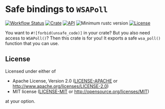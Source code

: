 # Safe bindings to `WSAPoll`

[![Workflow Status](https://github.com/psychon/winapi-wsapoll/workflows/ci/badge.svg)](https://github.com/psychon/winapi-wsapoll/actions)
[![Crate](https://img.shields.io/crates/v/winapi-wsapoll.svg)](https://crates.io/crates/winapi-wsapoll)
[![API](https://docs.rs/winapi-wsapoll/badge.svg)](https://docs.rs/winapi-wsapoll)
![Minimum rustc version](https://img.shields.io/badge/rustc-1.34+-lightgray.svg)
[![License](https://img.shields.io/crates/l/winapi-wsapoll.svg)](https://github.com/psychon/winapi-wsapoll#license)

You want to `#![forbid(unsafe_code)]` in your crate? But you also need access to
`WSAPoll()`? Then this crate is for you! It exports a safe `wsa_poll()` function
that you can use.

## License

Licensed under either of

 * Apache License, Version 2.0
   ([LICENSE-APACHE](LICENSE-APACHE) or http://www.apache.org/licenses/LICENSE-2.0)
 * MIT license
   ([LICENSE-MIT](LICENSE-MIT) or http://opensource.org/licenses/MIT)

at your option.
